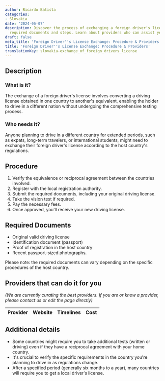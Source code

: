 ```yaml
---
author: Ricardo Batista
categories:
- Slovakia
date: '2024-06-07'
description: Discover the process of exchanging a foreign driver's license, including
  required documents and steps. Learn about providers who can assist you in this process.
draft: false
meta_title: 'Foreign Driver''s License Exchange: Procedure & Providers'
title: 'Foreign Driver''s License Exchange: Procedure & Providers'
translationKey: slovakia-exchange_of_foreign_drivers_license
---
```



## Description
### What is it?
The exchange of a foreign driver's license involves converting a driving license obtained in one country to another's equivalent, enabling the holder to drive in a different nation without undergoing the comprehensive testing process.
### Who needs it?
Anyone planning to drive in a different country for extended periods, such as expats, long-term travelers, or international students, might need to exchange their foreign driver's license according to the host country's regulations.

## Procedure
1. Verify the equivalence or reciprocal agreement between the countries involved.
2. Register with the local registration authority.
3. Submit the required documents, including your original driving license.
4. Take the vision test if required.
5. Pay the necessary fees.
6. Once approved, you'll receive your new driving license.

## Required Documents
- Original valid driving license
- Identification document (passport)
- Proof of registration in the host country
- Recent passport-sized photographs.

Please note: the required documents can vary depending on the specific procedures of the host country.

## Providers that can do it for you

_(We are currently curating the best providers. If you are or know a provider, please contact us or edit the page directly)_

| Provider        |     Website     |     Timelines    |       Cost      |
| --------------- | --------------- |  :-------------: | :-------------: |

## Additional details
- Some countries might require you to take additional tests (written or driving) even if they have a reciprocal agreement with your home country.
- It's crucial to verify the specific requirements in the country you're planning to drive in as regulations change.
- After a specified period (generally six months to a year), many countries will require you to get a local driver's license.
